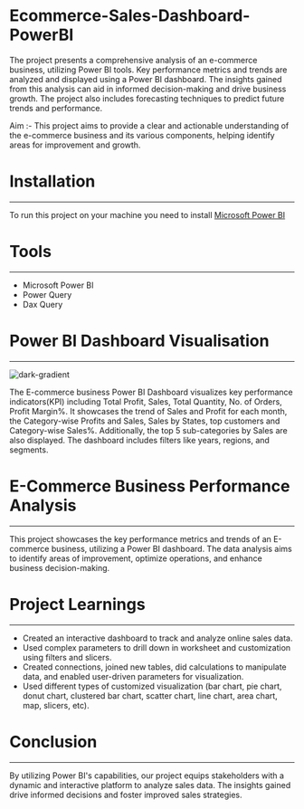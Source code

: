 # Ecommerce-Sales-Dashboard-PowerBI
The project presents a comprehensive analysis of an e-commerce business, utilizing Power BI tools. Key performance metrics and trends are analyzed and displayed using a Power BI dashboard. The insights gained from this analysis can aid in informed decision-making and drive business growth. The project also includes forecasting techniques to predict future trends and performance.

Aim :- This project aims to provide a clear and actionable understanding of the e-commerce business and its various components, helping identify areas for improvement and growth.

# Installation
-----
To run this project on your machine you need to install  [Microsoft Power BI](https://powerbi.microsoft.com/en-us/downloads/)

# Tools
-----
* Microsoft Power BI 
* Power Query 
* Dax Query 

# Power BI Dashboard Visualisation
-----




![dark-gradient](https://github.com/Itzzmanish0726/Ecommerce-Sales-Dashboard-PowerBI/assets/83570196/39ffc211-bccf-4255-bdba-2682c412e208)


The E-commerce business Power BI Dashboard visualizes key performance indicators(KPI) including Total Profit, Sales, Total Quantity, No. of Orders, Profit Margin%. It showcases the trend of Sales and Profit for each month, the Category-wise Profits and Sales, Sales by States, top customers and Category-wise Sales%. Additionally, the top 5 sub-categories by Sales are also displayed. The dashboard includes filters like years, regions, and segments.

# E-Commerce Business Performance Analysis
-----
This project showcases the key performance metrics and trends of an E-commerce business, utilizing a Power BI dashboard. The data analysis aims to identify areas of improvement, optimize operations, and enhance business decision-making.

# Project Learnings
-----
* Created an interactive dashboard to track and analyze online sales data.
* Used complex parameters to drill down in worksheet and customization using filters and slicers.
* Created connections, joined new tables, did calculations to manipulate data, and enabled user-driven parameters for visualization.
* Used different types of customized visualization (bar chart, pie chart, donut chart, clustered bar chart, scatter chart, line chart, area chart, map, slicers, etc).

# Conclusion
-----
By utilizing Power BI's capabilities, our project equips stakeholders with a dynamic and interactive platform to analyze sales data. The insights gained drive informed decisions and foster improved sales strategies.
